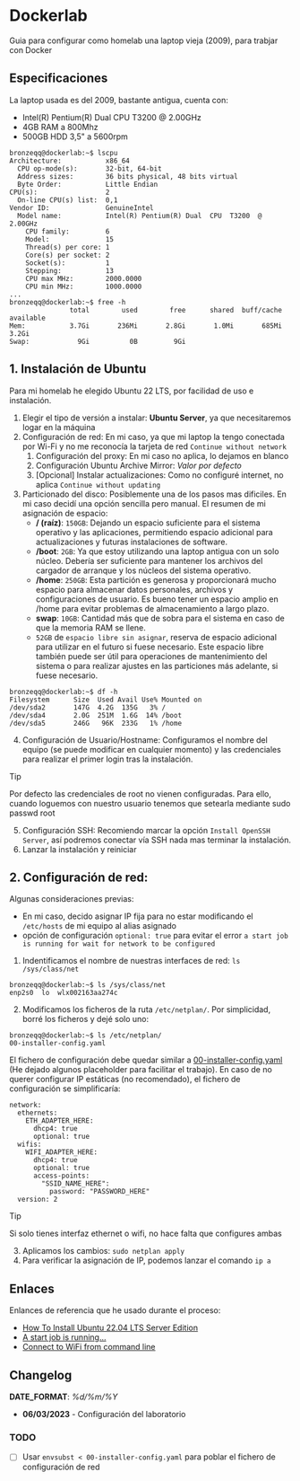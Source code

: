 # Dockerlab
Guia para configurar como homelab una laptop vieja (2009), para trabjar con Docker

## Especificaciones
La laptop usada es del 2009, bastante antigua, cuenta con:
- Intel(R) Pentium(R) Dual  CPU  T3200  @ 2.00GHz
- 4GB RAM a 800Mhz
- 500GB HDD 3,5" a 5600rpm
```
bronzeqq@dockerlab:~$ lscpu 
Architecture:           x86_64
  CPU op-mode(s):       32-bit, 64-bit
  Address sizes:        36 bits physical, 48 bits virtual
  Byte Order:           Little Endian
CPU(s):                 2
  On-line CPU(s) list:  0,1
Vendor ID:              GenuineIntel
  Model name:           Intel(R) Pentium(R) Dual  CPU  T3200  @ 2.00GHz
    CPU family:         6
    Model:              15
    Thread(s) per core: 1
    Core(s) per socket: 2
    Socket(s):          1
    Stepping:           13
    CPU max MHz:        2000.0000
    CPU min MHz:        1000.0000
...
bronzeqq@dockerlab:~$ free -h
               total        used        free      shared  buff/cache   available
Mem:           3.7Gi       236Mi       2.8Gi       1.0Mi       685Mi       3.2Gi
Swap:            9Gi          0B         9Gi
```

## 1. Instalación de Ubuntu
Para mi homelab he elegido Ubuntu 22 LTS, por facilidad de uso e instalación.
1. Elegir el tipo de versión a instalar: **Ubuntu Server**, ya que necesitaremos logar en la máquina
2. Configuración de red: En mi caso, ya que mi laptop la tengo conectada por Wi-Fi y no me reconocía la tarjeta de red `Continue without network`
    1. Configuración del proxy: En mi caso no aplica, lo dejamos en blanco
    2. Configuración Ubuntu Archive Mirror: *Valor por defecto*
    3. [Opcional] Instalar actualizaciones: Como no configuré internet, no aplica `Continue without updating`
3. Particionado del disco: Posiblemente una de los pasos mas dificiles. En mi caso decidí una opción sencilla pero manual. El resumen de mi asignación de espacio:
    - **/ (raíz)**: `150GB`: Dejando un espacio suficiente para el sistema operativo y las aplicaciones, permitiendo espacio adicional para actualizaciones y futuras instalaciones de software.
    - **/boot**: `2GB`: Ya que estoy utilizando una laptop antigua con un solo núcleo. Debería ser suficiente para mantener los archivos del cargador de arranque y los núcleos del sistema operativo.
    - **/home**: `250GB`: Esta partición es generosa y proporcionará mucho espacio para almacenar datos personales, archivos y configuraciones de usuario. Es bueno tener un espacio amplio en /home para evitar problemas de almacenamiento a largo plazo.
    - **swap**: `10GB`: Cantidad más que de sobra para el sistema en caso de que la memoria RAM se llene.
    - `52GB` de `espacio libre sin asignar`, reserva de espacio adicional para utilizar en el futuro si fuese necesario. Este espacio libre también puede ser útil para operaciones de mantenimiento del sistema o para realizar ajustes en las particiones más adelante, si fuese necesario.
```
bronzeqq@dockerlab:~$ df -h
Filesystem      Size  Used Avail Use% Mounted on
/dev/sda2       147G  4.2G  135G   3% /
/dev/sda4       2.0G  251M  1.6G  14% /boot
/dev/sda5       246G   96K  233G   1% /home
```
    
4. Configuración de Usuario/Hostname: Configuramos el nombre del equipo (se puede modificar en cualquier momento) y las credenciales para realizar el primer login tras la instalación.
> [!TIP] 
> Por defecto las credenciales de root no vienen configuradas. Para ello, cuando loguemos con nuestro usuario tenemos que setearla mediante sudo passwd root
5. Configuración SSH: Recomiendo marcar la opción `Install OpenSSH Server`, así podremos conectar vía SSH nada mas terminar la instalación.
6. Lanzar la instalación y reiniciar

## 2. Configuración de red:
Algunas consideraciones previas:
- En mi caso, decido asignar IP fija para no estar modificando el `/etc/hosts` de mi equipo al alias asignado
- opción de configuración `optional: true` para evitar el error `a start job is running for wait for network to be configured`

1. Indentificamos el nombre de nuestras interfaces de red: `ls /sys/class/net`
```
bronzeqq@dockerlab:~$ ls /sys/class/net
enp2s0  lo  wlx002163aa274c
```
2. Modificamos los ficheros de la ruta `/etc/netplan/`. Por simplicidad, borré los ficheros y dejé solo uno:
```
bronzeqq@dockerlab:~$ ls /etc/netplan/
00-installer-config.yaml
```
El fichero de configuración debe quedar similar a [00-installer-config.yaml](./network/00-installer-config.yaml) (He dejado algunos placeholder para facilitar el trabajo).
En caso de no querer configurar IP estáticas (no recomendado), el fichero de configuración se simplificaría:
```YML
network:
  ethernets:
    ETH_ADAPTER_HERE:
      dhcp4: true
      optional: true
  wifis:
    WIFI_ADAPTER_HERE:
      dhcp4: true
      optional: true
      access-points:
        "SSID_NAME_HERE":
          password: "PASSWORD_HERE"
  version: 2
```
> [!TIP]
> Si solo tienes interfaz ethernet o wifi, no hace falta que configures ambas

3. Aplicamos los cambios: `sudo netplan apply`
4. Para verificar la asignación de IP, podemos lanzar el comando `ip a`

## Enlaces
Enlances de referencia que he usado durante el proceso:
- [How To Install Ubuntu 22.04 LTS Server Edition](https://ostechnix.com/install-ubuntu-server/)
- [A start job is running...](https://askubuntu.com/questions/972215/a-start-job-is-running-for-wait-for-network-to-be-configured-ubuntu-server-17-1)
- [Connect to WiFi from command line](https://linuxconfig.org/ubuntu-20-04-connect-to-wifi-from-command-line)

## Changelog
**DATE_FORMAT**: *%d/%m/%Y*
- **06/03/2023** - Configuración del laboratorio

### TODO
- [ ] Usar `envsubst < 00-installer-config.yaml` para poblar el fichero de configuración de red